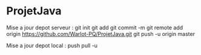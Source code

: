 ProjetJava
==========
Mise a jour depot serveur :
git init
git add
git commit -m
git remote add origin https://github.com/Warlot-PQ/ProjetJava.git
git push -u origin master

Mise a jour depot local :
push pull -u
